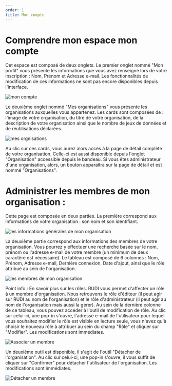 ```yaml
---
order: 1
title: Mon compte
---
```


# Comprendre mon espace mon compte 

Cet espace est composé de deux onglets. 
Le premier onglet nommé "Mon profil" vous présente les informations que vous avez renseigné lors de votre inscription : Nom, Prénom et Adresse e-mail. 
Les fonctionnalités de modification de ces informations ne sont pas encore disponibles depuis l'interface. 

![mon compte]({{site.url}}/assets/images/personal-space/my-account.png)


Le deuxième onglet nommé "Mes organisations" vous présente les organisations auxquelles vous appartenez. Les cards sont composées de : l'image de votre organisation, du titre de votre organisation, de la description de votre organisation ainsi que le nombre de jeux de données et de réutilisations déclarées. 

![mes orgnisations]({{site.url}}/assets/images/personal-space/my-organizations-1.png)

Au clic sur ces cards, vous aurez alors accès à la page de détail complète de votre organisation. Celle-ci est aussi disponible depuis l'onglet "Organisation" accessible depuis le bandeau. Si vous êtes administrateur d'une organisation, alors, un bouton apparaîtra sur la page de détail et est nommé "Organisations". 

# Administrer les membres de mon organisation : 
Cette page est composée en deux parties. 
La première correspond aux informations de votre organisation : son nom et son identifiant. 

![les informations générales de mon organisation]({{site.url}}/assets/images/personal-space/my-organizations-2.png)

La deuxième partie correspond aux informations des membres de votre organisation. 
Vous pourrez y effectuer une recherche basée sur le nom, prénom ou l'adresse e-mail de votre membre (un minimum de deux caractère est nécessaire). 
Le tableau est composé de 6 colonnes : Nom, Prénom, Adresse e-mail, Dernière connexion, Date d'ajout, ainsi que le rôle attribué au sein de l'organisation. 

![les membres de mon organisation]({{site.url}}/assets/images/personal-space/my-organizations-3.png)


Point info : En savoir plus sur les rôles. RUDI vous permet d'affecter un rôle à un membre d'organisation. Nous retrouvons le rôle d'éditeur (il peut agir sur RUDI au nom de l'organisation) et le rôle d'administrateur (il peut agir au nom de l'organisation mais aussi la gérer). 
Au sein de la dernière colonne de ce tableau, vous pouvez accéder à l'outil de modification de rôle. Au clic sur celui-ci, une pop-in s'ouvre, l'adresse e-mail de l'utilisateur pour lequel vous souhaitez modifier le rôle est visible en lecture seule, vous n'avez qu'à choisir le nouveau rôle à attribuer au sein du champ "Rôle" et cliquer sur "Modifier". Les modifications sont immédiates. 

![Associer un membre]({{site.url}}/assets/images/personal-space/my-organizations-member-1.png)


Un deuxième outil est disponible, il s'agit de l'outil "Détacher de l'organisation". Au clic sur celui-ci, une pop-in s'ouvre, il vous suffit de cliquer sur "Confirmer" pour détacher l'utilisateur de l'organisation. Les modifications sont immédiates. 

![Détacher un membre]({{site.url}}/assets/images/personal-space/my-organizations-member-2.png)







